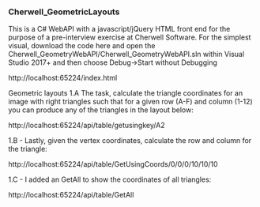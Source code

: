 ### Cherwell_GeometricLayouts ###

This is a C# WebAPI with a javascript/jQuery HTML front end for the purpose of a pre-interview exercise at Cherwell Software.
For the simplest visual, download the code here and open the Cherwell_GeometryWebAPI/Cherwell_GeometryWebAPI.sln within Visual Studio 2017+ and then choose Debug->Start without Debugging

http://localhost:65224/index.html 

Geometric layouts
1.A
The task, calculate the triangle coordinates for an image with right triangles such that for a given row (A-F) and column (1-12) you can produce any of the triangles in the layout below:

http://localhost:65224/api/table/getusingkey/A2

1.B -
Lastly, given the vertex coordinates, calculate the row and column for the triangle:

http://localhost:65224/api/table/GetUsingCoords/0/0/0/10/10/10

1.C - I added an GetAll to show the coordinates of all triangles: 

http://localhost:65224/api/table/GetAll
